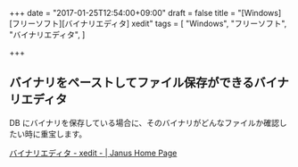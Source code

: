 +++
date = "2017-01-25T12:54:00+09:00"
draft = false
title = "[Windows][フリーソフト][バイナリエディタ] xedit"
tags = [
    "Windows",
    "フリーソフト",
    "バイナリエディタ",
]

+++

## バイナリをペーストしてファイル保存ができるバイナリエディタ

DB にバイナリを保存している場合に、そのバイナリがどんなファイルか確認したい時に重宝します。

[バイナリエディタ - xedit - | Janus Home Page](http://www002.upp.so-net.ne.jp/janus/index.html#xedit)